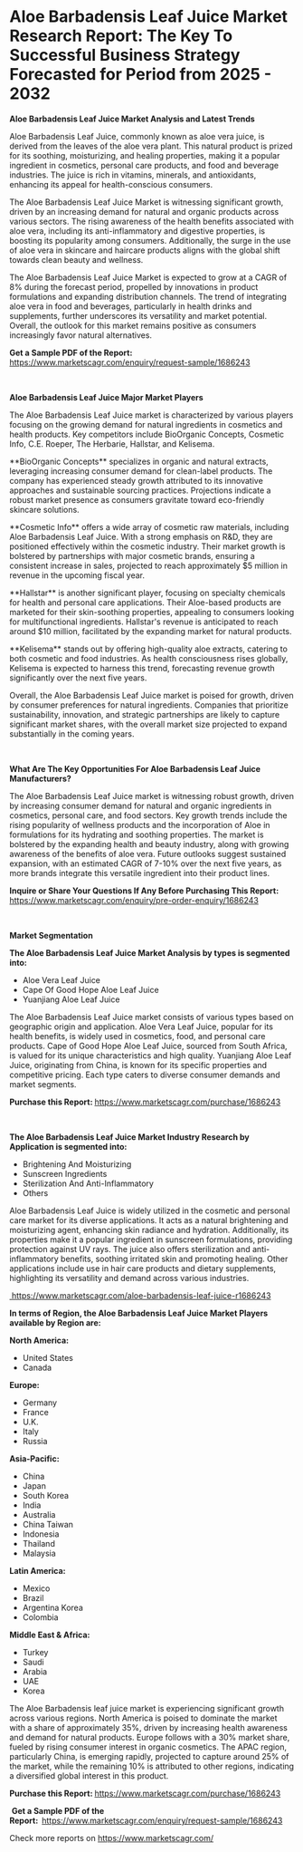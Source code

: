 <p><h1>Aloe Barbadensis Leaf Juice Market Research Report: The Key To Successful Business Strategy Forecasted for Period from 2025 - 2032</h1></p><p><strong>Aloe Barbadensis Leaf Juice Market Analysis and Latest Trends</strong></p>
<p><p>Aloe Barbadensis Leaf Juice, commonly known as aloe vera juice, is derived from the leaves of the aloe vera plant. This natural product is prized for its soothing, moisturizing, and healing properties, making it a popular ingredient in cosmetics, personal care products, and food and beverage industries. The juice is rich in vitamins, minerals, and antioxidants, enhancing its appeal for health-conscious consumers.</p><p>The Aloe Barbadensis Leaf Juice Market is witnessing significant growth, driven by an increasing demand for natural and organic products across various sectors. The rising awareness of the health benefits associated with aloe vera, including its anti-inflammatory and digestive properties, is boosting its popularity among consumers. Additionally, the surge in the use of aloe vera in skincare and haircare products aligns with the global shift towards clean beauty and wellness.</p><p>The Aloe Barbadensis Leaf Juice Market is expected to grow at a CAGR of 8% during the forecast period, propelled by innovations in product formulations and expanding distribution channels. The trend of integrating aloe vera in food and beverages, particularly in health drinks and supplements, further underscores its versatility and market potential. Overall, the outlook for this market remains positive as consumers increasingly favor natural alternatives.</p></p>
<p><strong>Get a Sample PDF of the Report:&nbsp;</strong> <a href="https://www.marketscagr.com/enquiry/request-sample/1686243?utm_campaign=3508&utm_medium=2&utm_source=Github&utm_content=ia&utm_term=24032025&utm_id=aloe-barbadensis-leaf-juice">https://www.marketscagr.com/enquiry/request-sample/1686243</a></p>
<p>&nbsp;</p>
<p><strong>Aloe Barbadensis Leaf Juice Major Market Players</strong></p>
<p><p>The Aloe Barbadensis Leaf Juice market is characterized by various players focusing on the growing demand for natural ingredients in cosmetics and health products. Key competitors include BioOrganic Concepts, Cosmetic Info, C.E. Roeper, The Herbarie, Hallstar, and Kelisema.</p><p>**BioOrganic Concepts** specializes in organic and natural extracts, leveraging increasing consumer demand for clean-label products. The company has experienced steady growth attributed to its innovative approaches and sustainable sourcing practices. Projections indicate a robust market presence as consumers gravitate toward eco-friendly skincare solutions.</p><p>**Cosmetic Info** offers a wide array of cosmetic raw materials, including Aloe Barbadensis Leaf Juice. With a strong emphasis on R&D, they are positioned effectively within the cosmetic industry. Their market growth is bolstered by partnerships with major cosmetic brands, ensuring a consistent increase in sales, projected to reach approximately $5 million in revenue in the upcoming fiscal year.</p><p>**Hallstar** is another significant player, focusing on specialty chemicals for health and personal care applications. Their Aloe-based products are marketed for their skin-soothing properties, appealing to consumers looking for multifunctional ingredients. Hallstar's revenue is anticipated to reach around $10 million, facilitated by the expanding market for natural products.</p><p>**Kelisema** stands out by offering high-quality aloe extracts, catering to both cosmetic and food industries. As health consciousness rises globally, Kelisema is expected to harness this trend, forecasting revenue growth significantly over the next five years.</p><p>Overall, the Aloe Barbadensis Leaf Juice market is poised for growth, driven by consumer preferences for natural ingredients. Companies that prioritize sustainability, innovation, and strategic partnerships are likely to capture significant market shares, with the overall market size projected to expand substantially in the coming years.</p></p>
<p>&nbsp;</p>
<p><strong>What Are The Key Opportunities For Aloe Barbadensis Leaf Juice Manufacturers?</strong></p>
<p><p>The Aloe Barbadensis Leaf Juice market is witnessing robust growth, driven by increasing consumer demand for natural and organic ingredients in cosmetics, personal care, and food sectors. Key growth trends include the rising popularity of wellness products and the incorporation of Aloe in formulations for its hydrating and soothing properties. The market is bolstered by the expanding health and beauty industry, along with growing awareness of the benefits of aloe vera. Future outlooks suggest sustained expansion, with an estimated CAGR of 7-10% over the next five years, as more brands integrate this versatile ingredient into their product lines.</p></p>
<p><strong>Inquire or Share Your Questions If Any Before Purchasing This Report:</strong> <a href="https://www.marketscagr.com/enquiry/pre-order-enquiry/1686243?utm_campaign=3508&utm_medium=2&utm_source=Github&utm_content=ia&utm_term=24032025&utm_id=aloe-barbadensis-leaf-juice">https://www.marketscagr.com/enquiry/pre-order-enquiry/1686243</a></p>
<p>&nbsp;</p>
<p><strong>Market Segmentation</strong></p>
<p><strong>The Aloe Barbadensis Leaf Juice Market Analysis by types is segmented into:</strong></p>
<p><ul><li>Aloe Vera Leaf Juice</li><li>Cape Of Good Hope Aloe Leaf Juice</li><li>Yuanjiang Aloe Leaf Juice</li></ul></p>
<p><p>The Aloe Barbadensis Leaf Juice market consists of various types based on geographic origin and application. Aloe Vera Leaf Juice, popular for its health benefits, is widely used in cosmetics, food, and personal care products. Cape of Good Hope Aloe Leaf Juice, sourced from South Africa, is valued for its unique characteristics and high quality. Yuanjiang Aloe Leaf Juice, originating from China, is known for its specific properties and competitive pricing. Each type caters to diverse consumer demands and market segments.</p></p>
<p><strong>Purchase this Report:&nbsp;</strong><a href="https://www.marketscagr.com/purchase/1686243?utm_campaign=3508&utm_medium=2&utm_source=Github&utm_content=ia&utm_term=24032025&utm_id=aloe-barbadensis-leaf-juice">https://www.marketscagr.com/purchase/1686243</a></p>
<p>&nbsp;</p>
<p><strong>The Aloe Barbadensis Leaf Juice Market Industry Research by Application is segmented into:</strong></p>
<p><ul><li>Brightening And Moisturizing</li><li>Sunscreen Ingredients</li><li>Sterilization And Anti-Inflammatory</li><li>Others</li></ul></p>
<p><p>Aloe Barbadensis Leaf Juice is widely utilized in the cosmetic and personal care market for its diverse applications. It acts as a natural brightening and moisturizing agent, enhancing skin radiance and hydration. Additionally, its properties make it a popular ingredient in sunscreen formulations, providing protection against UV rays. The juice also offers sterilization and anti-inflammatory benefits, soothing irritated skin and promoting healing. Other applications include use in hair care products and dietary supplements, highlighting its versatility and demand across various industries.</p></p>
<p><a href="https://www.marketscagr.com/aloe-barbadensis-leaf-juice-r1686243?utm_campaign=3508&utm_medium=2&utm_source=Github&utm_content=ia&utm_term=24032025&utm_id=aloe-barbadensis-leaf-juice">&nbsp;https://www.marketscagr.com/aloe-barbadensis-leaf-juice-r1686243</a></p>
<p><strong>In terms of Region, the Aloe Barbadensis Leaf Juice Market Players available by Region are:</strong></p>
<p>
    <p> <strong> North America: </strong>
        <ul>
            <li>United States</li>
            <li>Canada</li>
        </ul>
        </p> 
    <p> <strong> Europe: </strong>
        <ul>
            <li>Germany</li>
            <li>France</li>
            <li>U.K.</li>
            <li>Italy</li>
            <li>Russia</li>
        </ul>
        </p> 
    <p> <strong> Asia-Pacific: </strong>
        <ul>
            <li>China</li>
            <li>Japan</li>
            <li>South Korea</li>
            <li>India</li>
            <li>Australia</li>
            <li>China Taiwan</li>
            <li>Indonesia</li>
            <li>Thailand</li>
            <li>Malaysia</li>
        </ul>
        </p> 
    <p> <strong> Latin America: </strong>
        <ul>
            <li>Mexico</li>
            <li>Brazil</li>
            <li>Argentina Korea</li>
            <li>Colombia</li>
        </ul>
        </p> 
    <p> <strong> Middle East & Africa: </strong>
        <ul>
            <li>Turkey</li>
            <li>Saudi</li>
            <li>Arabia</li>
            <li>UAE</li>
            <li>Korea</li>
        </ul>
    </p>
    </p>
<p><p>The Aloe Barbadensis leaf juice market is experiencing significant growth across various regions. North America is poised to dominate the market with a share of approximately 35%, driven by increasing health awareness and demand for natural products. Europe follows with a 30% market share, fueled by rising consumer interest in organic cosmetics. The APAC region, particularly China, is emerging rapidly, projected to capture around 25% of the market, while the remaining 10% is attributed to other regions, indicating a diversified global interest in this product.</p></p>
<p><strong>Purchase this Report: </strong><a href="https://www.marketscagr.com/purchase/1686243?utm_campaign=3508&utm_medium=2&utm_source=Github&utm_content=ia&utm_term=24032025&utm_id=aloe-barbadensis-leaf-juice">https://www.marketscagr.com/purchase/1686243</a></p>
<p>&nbsp;<strong>Get a Sample PDF of the Report:&nbsp;&nbsp;</strong><a href="https://www.marketscagr.com/enquiry/request-sample/1686243?utm_campaign=3508&utm_medium=2&utm_source=Github&utm_content=ia&utm_term=24032025&utm_id=aloe-barbadensis-leaf-juice">https://www.marketscagr.com/enquiry/request-sample/1686243</a></p>
<p><strong></strong></p>
<p>Check more reports on <a href="https://www.marketscagr.com/?utm_campaign=3508&utm_medium=2&utm_source=Github&utm_content=ia&utm_term=24032025&utm_id=aloe-barbadensis-leaf-juice">https://www.marketscagr.com/</a></p>